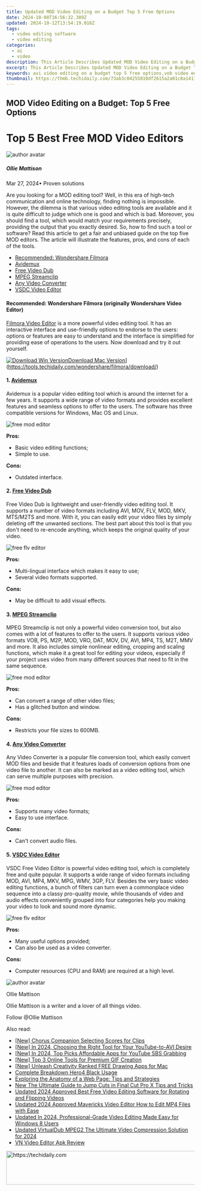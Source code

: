 ```yaml
---
title: Updated MOD Video Editing on a Budget Top 5 Free Options
date: 2024-10-08T16:56:32.389Z
updated: 2024-10-12T13:54:19.016Z
tags: 
  - video editing software
  - video editing
categories: 
  - ai
  - video
description: This Article Describes Updated MOD Video Editing on a Budget Top 5 Free Options
excerpt: This Article Describes Updated MOD Video Editing on a Budget Top 5 Free Options
keywords: avi video editing on a budget top 5 free options,vob video editing on a budget top 5 free options,wmv video editing on a budget top 5 free options,webm video editing on a budget top 10 free options,wmv video editing on a budget top free options,mod video editing on a budget top 5 free options,mod video editing on a budget the best free options
thumbnail: https://thmb.techidaily.com/73ab3c04255810df2615a2a01c8a14174dd9b221f2d60ec5b3831dd32989cbba.jpg
---
```


## MOD Video Editing on a Budget: Top 5 Free Options

# Top 5 Best Free MOD Video Editors

![author avatar](https://images.wondershare.com/filmora/article-images/ollie-mattison.jpg)

##### Ollie Mattison

 Mar 27, 2024• Proven solutions

Are you looking for a MOD editing tool? Well, in this era of high-tech communication and online technology, finding nothing is impossible. However, the dilemma is that various video editing tools are available and it is quite difficult to judge which one is good and which is bad. Moreover, you should find a tool, which would match your requirements precisely, providing the output that you exactly desired. So, how to find such a tool or software? Read this article to get a fair and unbiased guide on the top five MOD editors. The article will illustrate the features, pros, and cons of each of the tools.

* [Recommended: Wondershare Filmora](#tab%5F06)
* [Avidemux](#tab%5F01)
* [Free Video Dub](#tab%5F02)
* [MPEG Streamclip](#tab%5F03)
* [Any Video Converter](#tab%5F04)
* [VSDC Video Editor](#tab%5F05)

#### Recommended: Wondershare Filmora (originally Wondershare Video Editor)

[Filmora Video Editor](https://tools.techidaily.com/wondershare/filmora/download/) is a more powerful video editing tool. It has an interactive interface and use-friendly options to endorse to the users: options or features are easy to understand and the interface is simplified for providing ease of operations to the users. Now download and try it out yourself.

[![Download Win Version](https://images.wondershare.com/filmora/guide/download-btn-win.jpg)](https://tools.techidaily.com/wondershare/filmora/download/)[Download Mac Version](https://images.wondershare.com/filmora/guide/download-btn-mac.jpg)](https://tools.techidaily.com/wondershare/filmora/download/)

#### 1\. [Avidemux](http://avidemux-mswin.sourceforge.net/)

Avidemux is a popular video editing tool which is around the internet for a few years. It supports a wide range of video formats and provides excellent features and seamless options to offer to the users. The software has three compatible versions for Windows, Mac OS and Linux.

![free mod editor](https://images.wondershare.com/topic/video-editing/avidemux.jpg "free mod editor")

**Pros:**

* Basic video editing functions;
* Simple to use.

**Cons:**

* Outdated interface.

#### 2\. [Free Video Dub](http://www.dvdvideosoft.com/products/dvd/Free-Video-Dub.htm)

Free Video Dub is lightweight and user-friendly video editing tool. It supports a number of video formats including AVI, MOV, FLV, MOD, MKV, MTS/M2TS and more. With it, you can easily edit your video files by simply deleting off the unwanted sections. The best part about this tool is that you don't need to re-encode anything, which keeps the original quality of your video.

![free flv editor](https://images.wondershare.com/images/multimedia/video-editor/videodub.jpg "free flv editor")

**Pros:**

* Multi-lingual interface which makes it easy to use;
* Several video formats supported.

**Cons:**

* May be difficult to add visual effects.

#### 3\. [MPEG Streamclip](http://www.squared5.com/)

MPEG Streamclip is not only a powerful video conversion tool, but also comes with a lot of features to offer to the users. It supports various video formats VOB, PS, M2P, MOD, VRO, DAT, MOV, DV, AVI, MP4, TS, M2T, MMV and more. It also includes simple nonlinear editing, cropping and scaling functions, which make it a great tool for editing your videos, especially if your project uses video from many different sources that need to fit in the same sequence.

![free mod editor](https://images.wondershare.com/images/multimedia/online-video-converter/mpeg-streamclip.jpg "free mod editor")

**Pros:**

* Can convert a range of other video files;
* Has a glitched button and window.

**Cons:**

* Restricts your file sizes to 600MB.

#### 4\. [Any Video Converter](http://www.any-video-converter.com/products/for%5Fvideo%5Ffree/)

Any Video Converter is a popular file conversion tool, which easily convert MOD files and beside that it features loads of conversion options from one video file to another. It can also be marked as a video editing tool, which can serve multiple purposes with precision.

![free mod editor](https://images.wondershare.com/images/multimedia/video-editor/any-video-converter.jpg "free mod editor")

**Pros:**

* Supports many video formats;
* Easy to use interface.

**Cons:**

* Can't convert audio files.

#### 5\. [VSDC Video Editor](http://vsdc-free-video-editor.software.informer.com/)

VSDC Free Video Editor is powerful video editing tool, which is completely free and quite popular. It supports a wide range of video formats including MOD, AVI, MP4, MKV, MPG, WMV, 3GP, FLV. Besides the very basic video editing functions, a bunch of filters can turn even a commonplace video sequence into a classy pro-quality movie, while thousands of video and audio effects conveniently grouped into four categories help you making your video to look and sound more dynamic.

![free flv editor](https://images.wondershare.com/images/multimedia/video-editor/vsdc-video-editor.jpg "free flv editor")

**Pros:**

* Many useful options provided;
* Can also be used as a video converter.

**Cons:**

* Computer resources (CPU and RAM) are required at a high level.

![author avatar](https://images.wondershare.com/filmora/article-images/ollie-mattison.jpg)

Ollie Mattison

Ollie Mattison is a writer and a lover of all things video.

Follow @Ollie Mattison

<ins class="adsbygoogle"
      style="display:block"
      data-ad-client="ca-pub-7571918770474297"
      data-ad-slot="8358498916"
      data-ad-format="auto"
      data-full-width-responsive="true"></ins>

<span class="atpl-alsoreadstyle">Also read:</span>
<div><ul>
<li><a href="https://article-knowledge.techidaily.com/new-chorus-companion-selecting-scores-for-clips/"><u>[New] Chorus Companion Selecting Scores for Clips</u></a></li>
<li><a href="https://youtube-zero.techidaily.com/n-2024-choosing-the-right-tool-for-your-youtube-to-avi-desire/"><u>[New] In 2024, Choosing the Right Tool for Your YouTube-to-AVI Desire</u></a></li>
<li><a href="https://youtube-data.techidaily.com/n-2024-top-picks-affordable-apps-for-youtube-sbs-grabbing/"><u>[New] In 2024, Top Picks Affordable Apps for YouTube SBS Grabbing</u></a></li>
<li><a href="https://youtube-zero.techidaily.com/op-3-online-tools-for-premium-gif-creation/"><u>[New] Top 3 Online Tools for Premium GIF Creation</u></a></li>
<li><a href="https://some-approaches.techidaily.com/new-unleash-creativity-ranked-free-drawing-apps-for-mac/"><u>[New] Unleash Creativity Ranked FREE Drawing Apps for Mac</u></a></li>
<li><a href="https://extra-lessons.techidaily.com/complete-breakdown-hero4-black-usage/"><u>Complete Breakdown Hero4 Black Usage</u></a></li>
<li><a href="https://solve-marvelous.techidaily.com/exploring-the-anatomy-of-a-web-page-tips-and-strategies/"><u>Exploring the Anatomy of a Web Page: Tips and Strategies</u></a></li>
<li><a href="https://ai-driven-video-production.techidaily.com/new-the-ultimate-guide-to-jump-cuts-in-final-cut-pro-x-tips-and-tricks/"><u>New The Ultimate Guide to Jump Cuts in Final Cut Pro X Tips and Tricks</u></a></li>
<li><a href="https://ai-driven-video-production.techidaily.com/updated-2024-approved-best-free-video-editing-software-for-rotating-and-flipping-videos/"><u>Updated 2024 Approved Best Free Video Editing Software for Rotating and Flipping Videos</u></a></li>
<li><a href="https://ai-driven-video-production.techidaily.com/updated-2024-approved-mavericks-video-editor-how-to-edit-mp4-files-with-ease/"><u>Updated 2024 Approved Mavericks Video Editor How to Edit MP4 Files with Ease</u></a></li>
<li><a href="https://ai-driven-video-production.techidaily.com/updated-in-2024-professional-grade-video-editing-made-easy-for-windows-8-users/"><u>Updated In 2024, Professional-Grade Video Editing Made Easy for Windows 8 Users</u></a></li>
<li><a href="https://ai-driven-video-production.techidaily.com/updated-virtualdub-mpeg2-the-ultimate-video-compression-solution-for-2024/"><u>Updated VirtualDub MPEG2 The Ultimate Video Compression Solution for 2024</u></a></li>
<li><a href="https://ai-driven-video-production.techidaily.com/vn-video-editor-apk-review/"><u>VN Video Editor Apk Review</u></a></li>
</ul></div>

<!-- affiliate ads begin -->
<a href="https://ephamedtechinc.pxf.io/c/5597632/2139322/26400" target="_top" id="2139322">
  <img src="//a.impactradius-go.com/display-ad/26400-2139322" border="0" alt="https://techidaily.com" width="728" height="90"/>
</a>
<img height="0" width="0" src="https://ephamedtechinc.pxf.io/i/5597632/2139322/26400" style="position:absolute;visibility:hidden;" border="0" />
<!-- affiliate ads end -->

